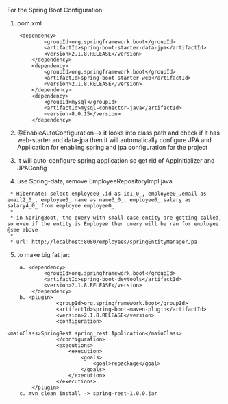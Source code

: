 

For the Spring Boot Configuration:

1. pom.xml
```
	<dependency>
			<groupId>org.springframework.boot</groupId>
			<artifactId>spring-boot-starter-data-jpa</artifactId>
			<version>2.1.8.RELEASE</version>
		</dependency>
		<dependency>
			<groupId>org.springframework.boot</groupId>
			<artifactId>spring-boot-starter-web</artifactId>
			<version>2.1.8.RELEASE</version>
		</dependency>
		<dependency>
			<groupId>mysql</groupId>
			<artifactId>mysql-connector-java</artifactId>
			<version>8.0.15</version>
		</dependency>
```		
2. @EnableAutoConfiguration--> it looks into class path and check if it has web-starter and data-jpa then it will 	automatically configure JPA and Application for enabling spring and jpa configuration for the project

3. It will auto-configure spring application so get rid of AppInitializer and JPAConfig

4. use Spring-data, remove EmployeeRepositoryImpl.java

```
 * Hibernate: select employee0_.id as id1_0_, employee0_.email as email2_0_, employee0_.name as name3_0_, employee0_.salary as salary4_0_ from employee employee0_
 * 
 * in SpringBoot, the query with small case entity are getting called, so even if the entity is Employee then query will be ran for employee. @see above
 * 
 * url: http://localhost:8080/employees/springEntityManagerJpa
```

5. to make big fat jar:
```
	a. <dependency>
			<groupId>org.springframework.boot</groupId>
			<artifactId>spring-boot-devtools</artifactId>
			<version>2.1.8.RELEASE</version>
		</dependency>
	b. <plugin>
				<groupId>org.springframework.boot</groupId>
				<artifactId>spring-boot-maven-plugin</artifactId>
				<version>2.1.8.RELEASE</version>
				<configuration>
					<mainClass>SpringRest.spring_rest.Application</mainClass>
				</configuration>
				<executions>
					<execution>
						<goals>
							<goal>repackage</goal>
						</goals>
					</execution>
				</executions>
		</plugin>
	c. mvn clean install -> spring-rest-1.0.0.jar
	
```
